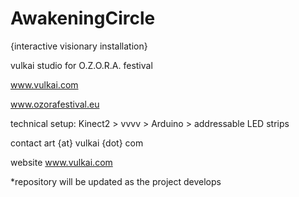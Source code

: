 # AwakeningCircle

{interactive visionary installation}

vulkai studio for O.Z.O.R.A. festival

www.vulkai.com

www.ozorafestival.eu

technical setup: Kinect2 > vvvv > Arduino > addressable LED strips

contact art {at} vulkai {dot} com

website www.vulkai.com

*repository will be updated as the project develops
